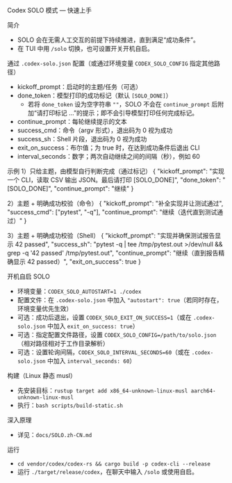 Codex SOLO 模式 — 快速上手

简介
- SOLO 会在无需人工交互的前提下持续推进，直到满足“成功条件”。
- 在 TUI 中用 `/solo` 切换，也可设置开关开机自启。

通过 `.codex-solo.json` 配置（或通过环境变量 `CODEX_SOLO_CONFIG` 指定其他路径）
- kickoff_prompt：启动时的主题/任务（可选）
- done_token：模型打印的成功标记（默认 `[SOLO_DONE]`）
   - 若将 `done_token` 设为空字符串 `""`，SOLO 不会在 `continue_prompt` 后附加“请打印标记 …”的提示；即不会引导模型打印任何完成标记。
- continue_prompt：每轮继续提示的文本
- success_cmd：命令（argv 形式），退出码为 0 视为成功
- success_sh：Shell 片段，退出码为 0 视为成功
- exit_on_success：布尔值；为 true 时，在达到成功条件后退出 CLI
- interval_seconds：数字；两次自动继续之间的间隔（秒），例如 60

示例
1）只给主题，由模型自行判断完成（通过标记）
{
  "kickoff_prompt": "实现一个 CLI，读取 CSV 输出 JSON。最后请打印 [SOLO_DONE]",
  "done_token": "[SOLO_DONE]",
  "continue_prompt": "继续"
}

2）主题 + 明确成功校验（命令）
{
  "kickoff_prompt": "补全实现并让测试通过",
  "success_cmd": ["pytest", "-q"],
  "continue_prompt": "继续（迭代直到测试通过）"
}

3）主题 + 明确成功校验（Shell）
{
  "kickoff_prompt": "实现并确保测试报告显示 42 passed",
  "success_sh": "pytest -q | tee /tmp/pytest.out >/dev/null && grep -q '42 passed' /tmp/pytest.out",
  "continue_prompt": "继续（直到报告精确显示 42 passed）",
  "exit_on_success": true
}

开机自启 SOLO
- 环境变量：`CODEX_SOLO_AUTOSTART=1 ./codex`
- 配置文件：在 `.codex-solo.json` 中加入 `"autostart": true`（若同时存在，环境变量优先生效）
- 可选：成功后退出，设置 `CODEX_SOLO_EXIT_ON_SUCCESS=1`（或在 `.codex-solo.json` 中加入 `exit_on_success: true`）
- 可选：指定配置文件路径，设置 `CODEX_SOLO_CONFIG=/path/to/solo.json`（相对路径相对于工作目录解析）
 - 可选：设置轮询间隔，`CODEX_SOLO_INTERVAL_SECONDS=60`（或在 `.codex-solo.json` 中加入 `interval_seconds: 60`）

构建（Linux 静态 musl）
- 先安装目标：`rustup target add x86_64-unknown-linux-musl aarch64-unknown-linux-musl`
- 执行：`bash scripts/build-static.sh`

深入原理
- 详见：`docs/SOLO.zh-CN.md`

运行
- `cd vendor/codex/codex-rs && cargo build -p codex-cli --release`
- 运行 `./target/release/codex`，在聊天中输入 `/solo` 或使用自启。
